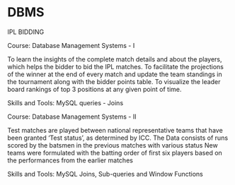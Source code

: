 # DBMS
IPL BIDDING 

Course: Database Management Systems - I

To learn the insights of the complete match details and about the players, which helps the bidder to bid the IPL matches. To facilitate the projections of the winner at the end of every match and update the team standings in the tournament along with the bidder points table. To visualize the leader board rankings of top 3 positions at any given point of time.

Skills and Tools: MySQL queries - Joins


Course: Database Management Systems - II

Test matches are played between national representative teams that have been granted ‘Test status’, as determined by ICC. The Data consists of runs scored by the batsmen in the previous matches with various status New teams were formulated with the batting order of first six players based on the performances from the earlier matches

Skills and Tools: MySQL Joins, Sub-queries and Window Functions
